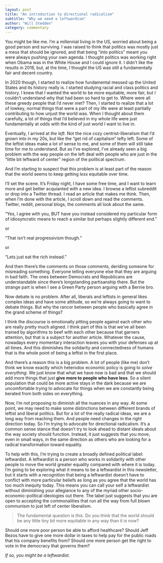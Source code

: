 ```yaml
---
layout: post
title: "An introduction to directional radicalism"
subtitle: "Why we need a leftwardism"
author: "Will Stedden"
category: commentary
---
```



You might be like me. I’m a millennial living in the US, worried about being a good person and surviving. I was raised to think that politics was mostly just a mess that should be ignored, and that being “into politics” meant you were always pushing your own agenda. I thought politics was working right when Obama was in the White House and I could ignore it. I didn’t like the results in 2016, but, at the time, I thought the US was still a fundamentally fair and decent country.

In 2020 though, I started to realize how fundamental messed up the United States and its history really is. I started studying racial and class politics and history. I knew that I wanted the world to be more equitable, more fair, but I couldn’t understand why that had been so hard to get to. Where were all these greedy people that I’d never met? Then, I started to realize that a lot of lowkey, normal things that were a part of my life were at least partially contributing to how unjust the world was. When I thought about them carefully, a lot of things that I’d believed in my whole life were just fundamentally at odds with the kind of just world I want to live in.

Eventually, I arrived at _the left_. Not the nice cozy centrist-liberalism that I’d grown into in my 20s, but like the “get rid of capitalism” lefty left. Some of the leftist ideas make a lot of sense to me, and some of them will still take time for me to understand. But as I’ve explored, I’ve already seen a big problem with the way people on the left deal with people who are just in the “little bit leftward of center” region of the political spectrum.

And I’m starting to suspect that this problem is at least part of the reason that the world seems to keep getting _less_ equitable over time.

I’ll set the scene. It’s Friday night, I have some free time, and I want to learn more and get better acquianted with a new idea. I browse a leftist subreddit or drop into a Twitter thread. I read an article that makes me think. Then, when I’m done with the article, I scroll down and read the comments. Twitter, reddit, personal blogs, the comments all look about the same.

“Yes, I agree with you, BUT have you instead considered my particular form of idiosyncratic means to reach a similar but perhaps slightly different end.”

or

“That isn’t real progressivism though.”

or

“Lets just eat the rich instead.”

And then there’s the comments on those comments, deriding someone for misreading something. Everyone telling everyone else that they are arguing in bad faith. The ones between Democrats and Republicans are understandable since there’s longstanding partisanship there. But the strange part is when I see a Green Party person arguing with a Bernie bro.

Now debate is no problem. After all, liberals and leftists in general likes complex ideas and have some attitude, so we’re always going to want to debate things. But why the rancor between people who basically agree in the grand scheme of things?

I think the discourse is emotionally pitting people against each other who are really pretty much aligned. I think part of this is that we’ve all been trained by algorithms to beef with each other because that garners attention, but that is a subject for another article. Whatever the cause, nowadays every momentary interaction leaves you with your defenses up at all times. And this diminishes the solidarity and connectedness of humans that is the whole point of being a leftist in the first place.

And there’s a reason this is a big problem. A lot of people (like me) don’t think we know exactly which heterodox economic policy is going to _solve everything_. We just know that what we have now is bad and that we should add more things that just **give more to people who have less**. So a silent population that could be more active stays in the dark because we are uncomfortable trying to advocate for things when we are constantly being berated from both sides on everything.

Now, I’m not proposing to diminish all the nuances in any way. At some point, we may need to make some distinctions between different brands of leftist and liberal politics. But for a lot of the really radical ideas, we are a long way from reaching them. And people need changes in the right direction today. So I’m trying to advocate for directional radicalism. It’s a common sense stance that doesn’t try to look ahead to distant ideals about the way society should function. Instead, it just suggests that you move, even in small ways, in the same direction as others who are looking for a radical transformation toward equality.

To help with this, I’m trying to create a broadly defined political label: leftwardist. A leftwardist is a person who works in solidarity with other people to move the world greater equality compared with where it is today. I’m going to be exploring what it means to be a leftwardist in this newsletter, but it starts with a recognition that being a leftwardist doesn’t have to conflict with more particular beliefs as long as you agree that the world has too much inequity today. This means you can call your self a leftwardist without diminishing your allegiance to any of the myriad other socio-economic-political ideologies out there. The label just suggests that you are open to accepting the commonalities that run all the way from full blown communism to just left of center liberalism.

> The fundamental question is this. Do you think that the world should be any little tiny bit more equitable in any way than it is now?

Should one more poor person be able to afford healthcare? Should Jeff Bezos have to give one more dollar in taxes to help pay for the public roads that his company benefits from? Should one more person get the right to vote in the democracy that governs them?

_If so, you might be a leftwardist._